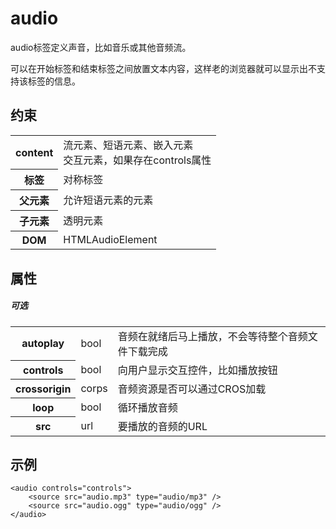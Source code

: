 # audio

audio标签定义声音，比如音乐或其他音频流。

可以在开始标签和结束标签之间放置文本内容，这样老的浏览器就可以显示出不支持该标签的信息。

## 约束

<table>
<tr>
    <th>content</th>
    <td>流元素、短语元素、嵌入元素<br/>交互元素，如果存在controls属性</td>
</tr>
<tr>
    <th>标签</th>
    <td>对称标签</td>
</tr>
<tr>
    <th>父元素</th>
    <td>允许短语元素的元素</td>
</tr>
<tr>
    <th>子元素</th>
    <td>透明元素</td>
</tr>
<tr>
    <th>DOM</th>
    <td>HTMLAudioElement</td>
</tr>
</table>

## 属性

##### 可选

<table>
<tr>
	<th>autoplay</th>
	<td>bool</td>
	<td>音频在就绪后马上播放，不会等待整个音频文件下载完成</td>
</tr>
<tr>
	<th>controls</th>
	<td>bool</td>
	<td>向用户显示交互控件，比如播放按钮</td>
</tr>
<tr>
	<th>crossorigin</th>
	<td>corps</td>
	<td>音频资源是否可以通过CROS加载</td>
</tr>
<tr>
	<th>loop</th>
	<td>bool</td>
	<td>循环播放音频</td>
</tr>
<tr>
	<th>src</th>
	<td>url</td>
	<td>要播放的音频的URL</td>
</tr>
</table>

## 示例

```
<audio controls="controls">
	<source src="audio.mp3" type="audio/mp3" />
	<source src="audio.ogg" type="audio/ogg" />
</audio>
```